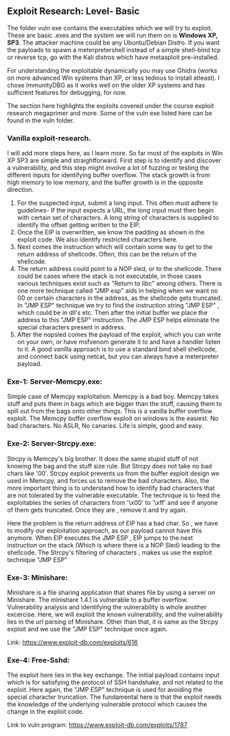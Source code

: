 ## Exploit Research: Level- Basic

The folder vuln exe contains the executables which we will try to exploit. These are basic .exes and the system we will run them on is **Windows XP, SP3**.
The attacker machine could be any Ubuntu/Debian Distro. If you want the payloads to spawn a meterpretershell instead of a simple shell-bind tcp or reverse tcp, go with the Kali distros which have metasploit pre-installed.

For understanding the exploitable dynamically you may use Ghidra (works on more advanced Win systems than XP, or less tedious to install atleast). I chose ImmunityDBG as it works well on the older XP systems and has sufficient features for debugging, for now.

The section here highlights the exploits covered under the course exploit research megaprimer and more. Some of the vuln exe listed here can be found in the vuln folder.

### Vanilla exploit-research.

I will add more steps here, as I learn more. So far most of the exploits in Win XP SP3 are simple and straightforward.
First step is to identify and discover a vulnerability, and this step might involve a lot of fuzzing or testing the different inputs for identifying buffer overflow. The stack growth is from high memory to low memory, and the buffer growth is in the opposite direction.

1. For the suspected input, submit a long input. This often must adhere to guidelines- If the input expects a URL, the long input must then begin with certain set of characters. A long string of characters is supplied to identify the offset getting written to the EIP. 
2. Once the EIP is overwritten, we know the padding as shown in the exploit code. We also identify restricted characters here.
3. Next comes the instruction which will contain some way to get to the return address of shellcode. Often, this can be the return of the shellcode. 
4. The return address could point to a NOP sled, or to the shellcode. There could be cases where the stack is not executable, in those cases various techniques exist such as "Return to libc" among others. There is one more technique called "JMP esp" aids in helping when we want no 00 or certain characters in the address, as the shellcode gets truncated. 
In "JMP ESP" technique we try to find the instruction string "JMP ESP" , which could be in dll's etc. Then after the initial buffer we place the address to this "JMP ESP" instruction. The JMP ESP helps eliminate the special characters present in address.
5. After the nopsled comes the payload of the exploit, which you can write on your own, or have msfvenom generate it to and have a handler listen to it. A good vanilla approach is to use a standard bind shell shellcode, and connect back using netcat, but you can always have a meterpreter payload.



### Exe-1: Server-Memcpy.exe:
Simple case of Memcpy exploitation. Memcpy is a bad boy. Memcpy takes stuff and puts them in bags which are bigger than the stuff, causing them to spill out from the bags onto other things. This is a vanilla buffer overflow exploit. The Memcpy buffer overflow exploit on windows is the easiest. No bad characters. No ASLR, No canaries. Life is simple, good and easy.


### Exe-2: Server-Strcpy.exe:
Strcpy is Memcpy's big brother. It does the same stupid stuff of not knowing the bag and the stuff size rule. But Strcpy does not take no bad chars like '00'. Strcpy exploit prevents us from the buffer exploit design we used in Memcpy, and forces us to remove the bad characters. Also, the more important thing is to understand how to identify bad characters that are not tolerated by the vulnerable executable. The technique is to feed the exploitables the series of characters from '\x00' to '\xff' and see if anyone of them gets truncated. Once they are , remove it and try again.

Here the problem is the return address of EIP has a bad char. So , we have to modify our exploitation approach, as our payload cannot have this anymore. When EIP executes the JMP ESP , EIP jumps to the next instruction on the stack (Which is where there is a NOP Sled) leading to the shellcode.  The Strcpy's filtering of characters , makes us use the exploit technique "JMP ESP"


### Exe-3: Minishare:
Minishare is a file sharing application that shares file by using a server on Minishare. The minishare 1.4.1 is vulnerable to a buffer overflow. Vulnerability analysis and identifying the vulnerability is whole another excercise. Here, we will exploit the known vulnerability, and the vulnerability lies in the url parsing of Minishare. Other than that, it is same as the Strcpy exploit and we use the "JMP ESP" technique once again.

Link: https://www.exploit-db.com/exploits/616


### Exe-4: Free-Sshd:

The exploit here lies in the key exchange. The initial payload contains input which is for satisfying the protocol of SSH handshake, and not related to the exploit. Here again, the "JMP ESP" technique is used for avoiding the special character truncation. The fundamental here is that the exploit needs the knowledge of the underlying vulnerable protocol which causes the change in the exploit code.

Link to vuln program: https://www.exploit-db.com/exploits/1787
